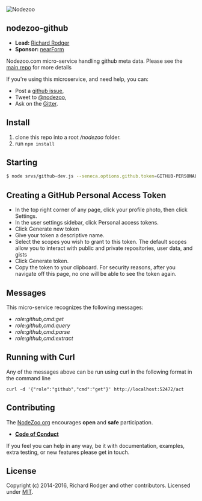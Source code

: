 ![Nodezoo](https://github.com/nodezoo/nodezoo-org/blob/master/assets/logo-nodezoo.png)

## nodezoo-github

- __Lead:__ [Richard Rodger][Lead]
- __Sponsor:__ [nearForm][]

Nodezoo.com micro-service handling github meta data. Please see the [main repo][] for more details

If you're using this microservice, and need help, you can:

- Post a [github issue][],
- Tweet to [@nodezoo][],
- Ask on the [Gitter][gitter-url].

## Install
1. clone this repo into a root _/nodezoo_ folder.
2. run `npm install`

## Starting

```sh
$ node srvs/github-dev.js --seneca.options.github.token=GITHUB-PERSONAL-ACCESS-TOKEN --seneca.log.all
```
## Creating a GitHub Personal Access Token

  - In the top right corner of any page, click your profile photo, then click Settings.
  - In the user settings sidebar, click Personal access tokens.
  - Click Generate new token
  - Give your token a descriptive name.
  - Select the scopes you wish to grant to this token. The default scopes allow you to interact with public and private repositories, user data, and gists
  - Click Generate token.
  - Copy the token to your clipboard. For security reasons, after you navigate off this page, no one will be able to see the token again.

## Messages

This micro-service recognizes the following messages:

  * _role:github,cmd:get_
  * _role:github,cmd:query_
  * _role:github,cmd:parse_
  * _role:github,cmd:extract_

## Running with Curl

Any of the messages above can be run using curl in the following format in the command line
```
curl -d '{"role":"github","cmd":"get"}' http://localhost:52472/act
```

## Contributing
The [NodeZoo org][] encourages __open__ and __safe__ participation.

- __[Code of Conduct]__

If you feel you can help in any way, be it with documentation, examples, extra testing, or new
features please get in touch.

## License
Copyright (c) 2014-2016, Richard Rodger and other contributors.
Licensed under [MIT][].

[main repo]: https://github.com/rjrodger/nodezoo
[MIT]: ./LICENSE
[Code of Conduct]: https://github.com/nodezoo/nodezoo-org/blob/master/CoC.md
[nearForm]: http://www.nearform.com/
[NodeZoo org]: http://www.nodezoo.com/
[Lead]: https://github.com/rjrodger
[github issue]: https://github.com/nodezoo/nodezoo-github/issues
[@nodezoo]: http://twitter.com/nodezoo
[gitter-url]: https://gitter.im/nodezoo/nodezoo-org
